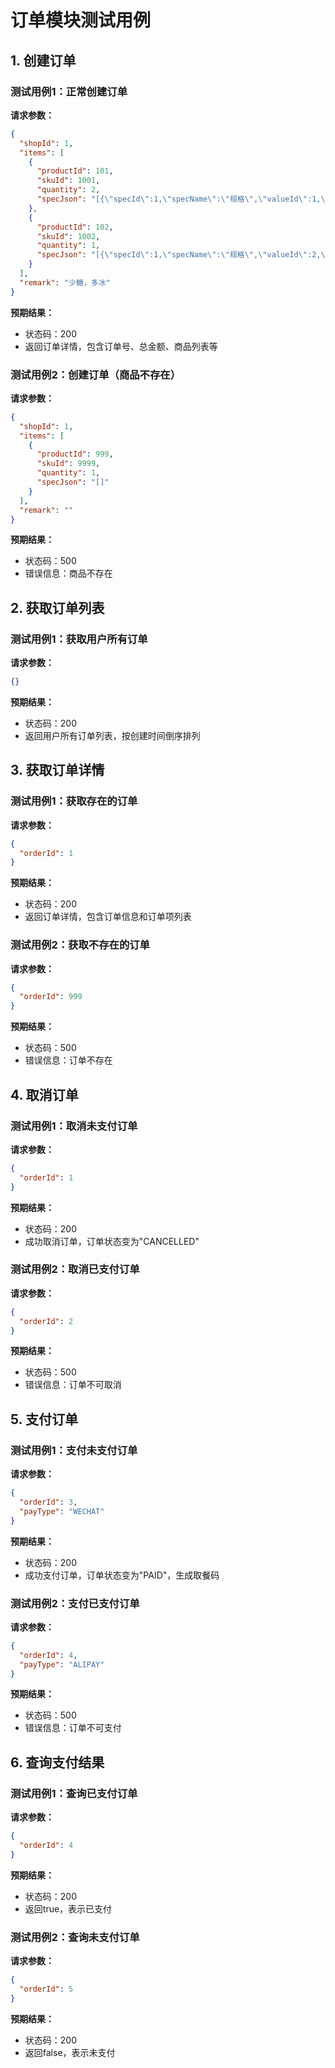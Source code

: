 # 订单模块测试用例

## 1. 创建订单

### 测试用例1：正常创建订单
**请求参数：**
```json
{
  "shopId": 1,
  "items": [
    {
      "productId": 101,
      "skuId": 1001,
      "quantity": 2,
      "specJson": "[{\"specId\":1,\"specName\":\"规格\",\"valueId\":1,\"valueName\":\"中杯\",\"extraPrice\":0}]"
    },
    {
      "productId": 102,
      "skuId": 1002,
      "quantity": 1,
      "specJson": "[{\"specId\":1,\"specName\":\"规格\",\"valueId\":2,\"valueName\":\"大杯\",\"extraPrice\":2}]"
    }
  ],
  "remark": "少糖，多冰"
}
```

**预期结果：**
- 状态码：200
- 返回订单详情，包含订单号、总金额、商品列表等

### 测试用例2：创建订单（商品不存在）
**请求参数：**
```json
{
  "shopId": 1,
  "items": [
    {
      "productId": 999,
      "skuId": 9999,
      "quantity": 1,
      "specJson": "[]"
    }
  ],
  "remark": ""
}
```

**预期结果：**
- 状态码：500
- 错误信息：商品不存在

## 2. 获取订单列表

### 测试用例1：获取用户所有订单
**请求参数：**
```json
{}
```

**预期结果：**
- 状态码：200
- 返回用户所有订单列表，按创建时间倒序排列

## 3. 获取订单详情

### 测试用例1：获取存在的订单
**请求参数：**
```json
{
  "orderId": 1
}
```

**预期结果：**
- 状态码：200
- 返回订单详情，包含订单信息和订单项列表

### 测试用例2：获取不存在的订单
**请求参数：**
```json
{
  "orderId": 999
}
```

**预期结果：**
- 状态码：500
- 错误信息：订单不存在

## 4. 取消订单

### 测试用例1：取消未支付订单
**请求参数：**
```json
{
  "orderId": 1
}
```

**预期结果：**
- 状态码：200
- 成功取消订单，订单状态变为"CANCELLED"

### 测试用例2：取消已支付订单
**请求参数：**
```json
{
  "orderId": 2
}
```

**预期结果：**
- 状态码：500
- 错误信息：订单不可取消

## 5. 支付订单

### 测试用例1：支付未支付订单
**请求参数：**
```json
{
  "orderId": 3,
  "payType": "WECHAT"
}
```

**预期结果：**
- 状态码：200
- 成功支付订单，订单状态变为"PAID"，生成取餐码

### 测试用例2：支付已支付订单
**请求参数：**
```json
{
  "orderId": 4,
  "payType": "ALIPAY"
}
```

**预期结果：**
- 状态码：500
- 错误信息：订单不可支付

## 6. 查询支付结果

### 测试用例1：查询已支付订单
**请求参数：**
```json
{
  "orderId": 4
}
```

**预期结果：**
- 状态码：200
- 返回true，表示已支付

### 测试用例2：查询未支付订单
**请求参数：**
```json
{
  "orderId": 5
}
```

**预期结果：**
- 状态码：200
- 返回false，表示未支付 
